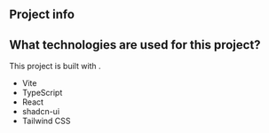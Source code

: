 
## Project info



## What technologies are used for this project?

This project is built with .

- Vite
- TypeScript
- React
- shadcn-ui
- Tailwind CSS




